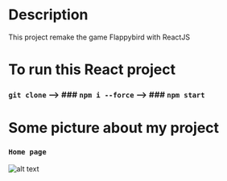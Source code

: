 # Description

This project remake the game Flappybird with ReactJS

# To run this React project

### `git clone` --> ### `npm i --force` --> ### `npm start`

# Some picture about my project

### `Home page`
![alt text]([http://url/to/img.png](https://github.com/Jv7680/Git-Image/blob/main/flappybird-online/home..png?raw=true))